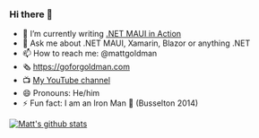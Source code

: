 ### Hi there 👋

- 📝 I’m currently writing [.NET MAUI in Action](https://www.manning.com/books/dot-net-maui-in-action?utm_source=goforgoldman&utm_medium=affiliate&utm_campaign=book_goldman_dot_5_10_22&a_aid=goforgoldman&a_bid=38933097)
- 💬 Ask me about .NET MAUI, Xamarin, Blazor or anything .NET
- 📫 How to reach me: @mattgoldman
- 🗞️ https://goforgoldman.com
- 📺 [My YouTube channel](https://www.youtube.com/channel/UC3ZzlQkApc6aXixN2c3PHiA)
- 😄 Pronouns: He/him
- ⚡ Fun fact: I am an Iron Man 💪 (Busselton 2014)

[![Matt's github stats](https://github-readme-stats.vercel.app/api?username=matt-goldman&theme=dark)](https://github.com/matt-goldman/github-readme-stats)

